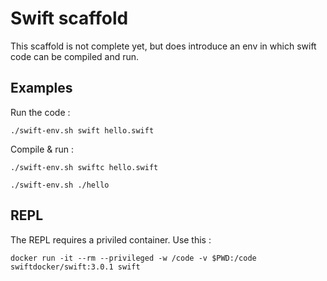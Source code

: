 # Swift scaffold

This scaffold is not complete yet, but does introduce an env in which swift
code can be compiled and run.

## Examples

Run the code :
```
./swift-env.sh swift hello.swift
```

Compile & run :
```
./swift-env.sh swiftc hello.swift

./swift-env.sh ./hello
```

## REPL

The REPL requires a priviled container. Use this :
```
docker run -it --rm --privileged -w /code -v $PWD:/code swiftdocker/swift:3.0.1 swift
```

